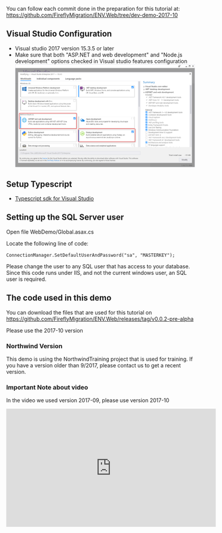 ﻿
You can follow each commit done in the preparation for this tutorial at:
https://github.com/FireflyMigration/ENV.Web/tree/dev-demo-2017-10

## Visual Studio Configuration
* Visual studio 2017 version 15.3.5 or later
* Make sure that both "ASP.NET and web development" and "Node.js development" options checked in Visual studio features configuration
![2017 10 16 10H13 01](2017-10-16_10h13_01.png)

## Setup Typescript
* [Typescript sdk for Visual Studio](https://www.microsoft.com/en-us/download/details.aspx?id=55258)

## Setting up the SQL Server user
Open file WebDemo/Global.asax.cs

Locate the following line of code:
```csdiff
ConnectionManager.SetDefaultUserAndPassword("sa", "MASTERKEY");
```
Please change the user to any SQL user that has access to your database.
Since this code runs under IIS, and not the current windows user, an SQL user is required.

## The code used in this demo
You can download the files that are used for this tutorial on https://github.com/FireflyMigration/ENV.Web/releases/tag/v0.0.2-pre-alpha

Please use the 2017-10 version


### Northwind Version
This demo is using the NorthwindTraining project that is used for training.
If you have a version older than 9/2017, please contact us to get a recent version.


### Important Note about video
In the video we used version 2017-09, please use version 2017-10


<iframe width="560" height="315" src="https://www.youtube.com/embed/v7wcvqU6HeU" frameborder="0" allowfullscreen></iframe>

